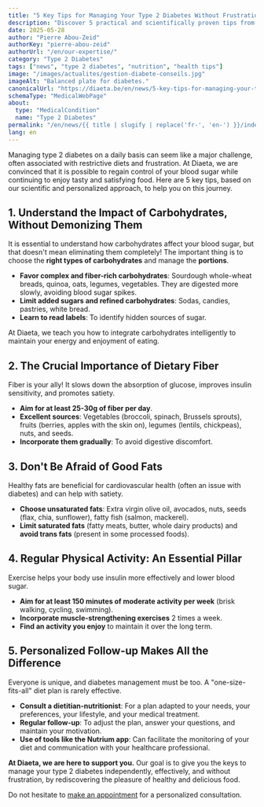 ```yaml
---
title: "5 Key Tips for Managing Your Type 2 Diabetes Without Frustration"
description: "Discover 5 practical and scientifically proven tips from Diaeta to manage your type 2 diabetes daily, without hunger and with pleasure."
date: 2025-05-28
author: "Pierre Abou-Zeid"
authorKey: "pierre-abou-zeid"
authorUrl: "/en/our-expertise/"
category: "Type 2 Diabetes"
tags: ["news", "type 2 diabetes", "nutrition", "health tips"]
image: "/images/actualites/gestion-diabete-conseils.jpg"
imageAlt: "Balanced plate for diabetes."
canonicalUrl: "https://diaeta.be/en/news/5-key-tips-for-managing-your-type-2-diabetes-without-frustration/"
schemaType: "MedicalWebPage"
about:
  type: "MedicalCondition"
  name: "Type 2 Diabetes"
permalink: "/en/news/{{ title | slugify | replace('fr-', 'en-') }}/index.html"
lang: en
---
```


Managing type 2 diabetes on a daily basis can seem like a major challenge, often associated with restrictive diets and frustration. At Diaeta, we are convinced that it is possible to regain control of your blood sugar while continuing to enjoy tasty and satisfying food. Here are 5 key tips, based on our scientific and personalized approach, to help you on this journey.

## 1. Understand the Impact of Carbohydrates, Without Demonizing Them

It is essential to understand how carbohydrates affect your blood sugar, but that doesn't mean eliminating them completely! The important thing is to choose the **right types of carbohydrates** and manage the **portions**.

* **Favor complex and fiber-rich carbohydrates**: Sourdough whole-wheat breads, quinoa, oats, legumes, vegetables. They are digested more slowly, avoiding blood sugar spikes.
* **Limit added sugars and refined carbohydrates**: Sodas, candies, pastries, white bread.
* **Learn to read labels**: To identify hidden sources of sugar.

At Diaeta, we teach you how to integrate carbohydrates intelligently to maintain your energy and enjoyment of eating.

## 2. The Crucial Importance of Dietary Fiber

Fiber is your ally! It slows down the absorption of glucose, improves insulin sensitivity, and promotes satiety.

* **Aim for at least 25-30g of fiber per day**.
* **Excellent sources**: Vegetables (broccoli, spinach, Brussels sprouts), fruits (berries, apples with the skin on), legumes (lentils, chickpeas), nuts, and seeds.
* **Incorporate them gradually**: To avoid digestive discomfort.

## 3. Don't Be Afraid of Good Fats

Healthy fats are beneficial for cardiovascular health (often an issue with diabetes) and can help with satiety.

* **Choose unsaturated fats**: Extra virgin olive oil, avocados, nuts, seeds (flax, chia, sunflower), fatty fish (salmon, mackerel).
* **Limit saturated fats** (fatty meats, butter, whole dairy products) and **avoid trans fats** (present in some processed foods).

## 4. Regular Physical Activity: An Essential Pillar

Exercise helps your body use insulin more effectively and lower blood sugar.

* **Aim for at least 150 minutes of moderate activity per week** (brisk walking, cycling, swimming).
* **Incorporate muscle-strengthening exercises** 2 times a week.
* **Find an activity you enjoy** to maintain it over the long term.

## 5. Personalized Follow-up Makes All the Difference

Everyone is unique, and diabetes management must be too. A "one-size-fits-all" diet plan is rarely effective.

* **Consult a dietitian-nutritionist**: For a plan adapted to your needs, your preferences, your lifestyle, and your medical treatment.
* **Regular follow-up**: To adjust the plan, answer your questions, and maintain your motivation.
* **Use of tools like the Nutrium app**: Can facilitate the monitoring of your diet and communication with your healthcare professional.

**At Diaeta, we are here to support you.** Our goal is to give you the keys to manage your type 2 diabetes independently, effectively, and without frustration, by rediscovering the pleasure of healthy and delicious food.

Do not hesitate to [make an appointment](/en/appointment/) for a personalized consultation.
